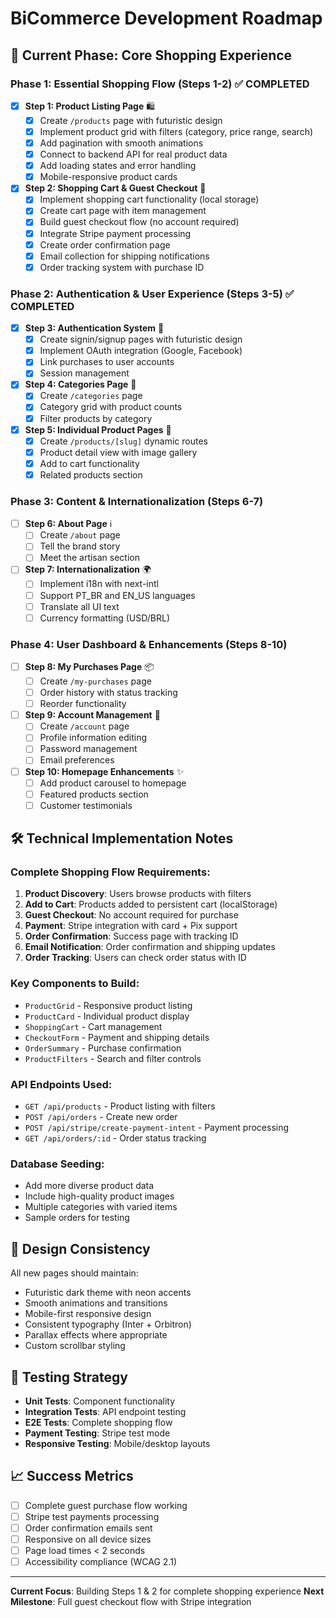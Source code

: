 # BiCommerce Development Roadmap

## 🎯 Current Phase: Core Shopping Experience

### Phase 1: Essential Shopping Flow (Steps 1-2) ✅ **COMPLETED**

- [x] **Step 1: Product Listing Page** 🛍️
  - [x] Create `/products` page with futuristic design
  - [x] Implement product grid with filters (category, price range, search)
  - [x] Add pagination with smooth animations
  - [x] Connect to backend API for real product data
  - [x] Add loading states and error handling
  - [x] Mobile-responsive product cards

- [x] **Step 2: Shopping Cart & Guest Checkout** 🛒
  - [x] Implement shopping cart functionality (local storage)
  - [x] Create cart page with item management
  - [x] Build guest checkout flow (no account required)
  - [x] Integrate Stripe payment processing
  - [x] Create order confirmation page
  - [x] Email collection for shipping notifications
  - [x] Order tracking system with purchase ID

### Phase 2: Authentication & User Experience (Steps 3-5) ✅ **COMPLETED**

- [x] **Step 3: Authentication System** 🔐
  - [x] Create signin/signup pages with futuristic design
  - [x] Implement OAuth integration (Google, Facebook)
  - [x] Link purchases to user accounts
  - [x] Session management

- [x] **Step 4: Categories Page** 📂
  - [x] Create `/categories` page
  - [x] Category grid with product counts
  - [x] Filter products by category

- [x] **Step 5: Individual Product Pages** 📄
  - [x] Create `/products/[slug]` dynamic routes
  - [x] Product detail view with image gallery
  - [x] Add to cart functionality
  - [x] Related products section

### Phase 3: Content & Internationalization (Steps 6-7)

- [ ] **Step 6: About Page** ℹ️
  - [ ] Create `/about` page
  - [ ] Tell the brand story
  - [ ] Meet the artisan section

- [ ] **Step 7: Internationalization** 🌍
  - [ ] Implement i18n with next-intl
  - [ ] Support PT_BR and EN_US languages
  - [ ] Translate all UI text
  - [ ] Currency formatting (USD/BRL)

### Phase 4: User Dashboard & Enhancements (Steps 8-10)

- [ ] **Step 8: My Purchases Page** 📦
  - [ ] Create `/my-purchases` page
  - [ ] Order history with status tracking
  - [ ] Reorder functionality

- [ ] **Step 9: Account Management** 👤
  - [ ] Create `/account` page
  - [ ] Profile information editing
  - [ ] Password management
  - [ ] Email preferences

- [ ] **Step 10: Homepage Enhancements** ✨
  - [ ] Add product carousel to homepage
  - [ ] Featured products section
  - [ ] Customer testimonials

## 🛠️ Technical Implementation Notes

### Complete Shopping Flow Requirements:
1. **Product Discovery**: Users browse products with filters
2. **Add to Cart**: Products added to persistent cart (localStorage)
3. **Guest Checkout**: No account required for purchase
4. **Payment**: Stripe integration with card + Pix support
5. **Order Confirmation**: Success page with tracking ID
6. **Email Notification**: Order confirmation and shipping updates
7. **Order Tracking**: Users can check order status with ID

### Key Components to Build:
- `ProductGrid` - Responsive product listing
- `ProductCard` - Individual product display
- `ShoppingCart` - Cart management
- `CheckoutForm` - Payment and shipping details
- `OrderSummary` - Purchase confirmation
- `ProductFilters` - Search and filter controls

### API Endpoints Used:
- `GET /api/products` - Product listing with filters
- `POST /api/orders` - Create new order
- `POST /api/stripe/create-payment-intent` - Payment processing
- `GET /api/orders/:id` - Order status tracking

### Database Seeding:
- Add more diverse product data
- Include high-quality product images
- Multiple categories with varied items
- Sample orders for testing

## 🎨 Design Consistency

All new pages should maintain:
- Futuristic dark theme with neon accents
- Smooth animations and transitions
- Mobile-first responsive design
- Consistent typography (Inter + Orbitron)
- Parallax effects where appropriate
- Custom scrollbar styling

## 🧪 Testing Strategy

- **Unit Tests**: Component functionality
- **Integration Tests**: API endpoint testing
- **E2E Tests**: Complete shopping flow
- **Payment Testing**: Stripe test mode
- **Responsive Testing**: Mobile/desktop layouts

## 📈 Success Metrics

- [ ] Complete guest purchase flow working
- [ ] Stripe test payments processing
- [ ] Order confirmation emails sent
- [ ] Responsive on all device sizes
- [ ] Page load times < 2 seconds
- [ ] Accessibility compliance (WCAG 2.1)

---

**Current Focus**: Building Steps 1 & 2 for complete shopping experience
**Next Milestone**: Full guest checkout flow with Stripe integration
